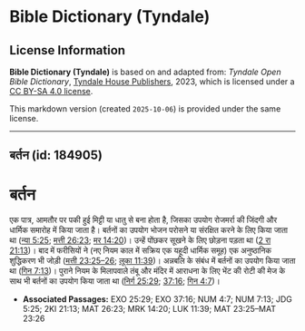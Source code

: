 # Bible Dictionary (Tyndale)

## License Information

**Bible Dictionary (Tyndale)** is based on and adapted from: _Tyndale Open Bible Dictionary_, [Tyndale House Publishers](https://tyndaleopenresources.com/), 2023, which is licensed under a [CC BY-SA 4.0 license](https://creativecommons.org/licenses/by-sa/4.0/legalcode.en).

This markdown version (created `2025-10-06`) is provided under the same license.



--------------------------------

## बर्तन (id: 184905)

बर्तन
=====

एक पात्र, आमतौर पर पकी हुई मिट्टी या धातु से बना होता है, जिसका उपयोग रोजमर्रा की जिंदगी और धार्मिक समारोह में किया जाता है। बर्तनों का उपयोग भोजन परोसने या संरक्षित करने के लिए किया जाता था ([न्या 5:25](https://ref.ly/Judg5:25); [मत्ती 26:23](https://ref.ly/Matt26:23); [मर 14:20](https://ref.ly/Mark14:20))। उन्हें पोंछकर सूखने के लिए छोड़ना पड़ता था ([2 रा 21:13](https://ref.ly/2Kgs21:13))। बाद में फरीसियों ने (नए नियम काल में सक्रिय एक यहूदी धार्मिक समूह) एक अनुष्ठानिक शुद्धिकरण भी जोड़ी ([मत्ती 23:25–26](https://ref.ly/Matt23:25-Matt23:26); [लूका 11:39](https://ref.ly/Luke11:39))। अन्नबलि के संबंध में बर्तनों का उपयोग किया जाता था ([गिन 7:13](https://ref.ly/Num7:13))। पुराने नियम के मिलापवाले तंबू और मंदिर में आराधना के लिए भेंट की रोटी की मेज के साथ भी बर्तनों का उपयोग किया जाता था ([निर्ग 25:29](https://ref.ly/Exod25:29); [37:16](https://ref.ly/Exod37:16); [गिन 4:7](https://ref.ly/Num4:7))।

* **Associated Passages:** EXO 25:29; EXO 37:16; NUM 4:7; NUM 7:13; JDG 5:25; 2KI 21:13; MAT 26:23; MRK 14:20; LUK 11:39; MAT 23:25–MAT 23:26

